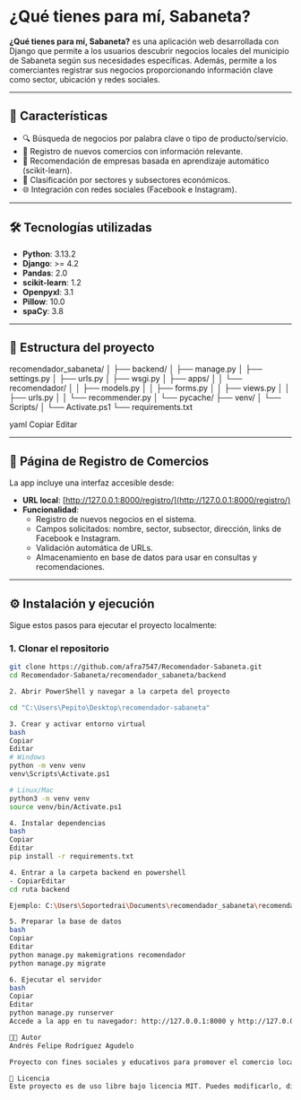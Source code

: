 
# ¿Qué tienes para mí, Sabaneta?

**¿Qué tienes para mí, Sabaneta?** es una aplicación web desarrollada con Django que permite a los usuarios descubrir negocios locales del municipio de Sabaneta según sus necesidades específicas. Además, permite a los comerciantes registrar sus negocios proporcionando información clave como sector, ubicación y redes sociales.

---

## 🚀 Características

- 🔍 Búsqueda de negocios por palabra clave o tipo de producto/servicio.
- 🏪 Registro de nuevos comercios con información relevante.
- 🧠 Recomendación de empresas basada en aprendizaje automático (scikit-learn).
- 📍 Clasificación por sectores y subsectores económicos.
- 🌐 Integración con redes sociales (Facebook e Instagram).

---

## 🛠 Tecnologías utilizadas

- **Python**: 3.13.2
- **Django**: >= 4.2
- **Pandas**: 2.0
- **scikit-learn**: 1.2
- **Openpyxl**: 3.1
- **Pillow**: 10.0
- **spaCy**: 3.8

---

## 📂 Estructura del proyecto

recomendador_sabaneta/
│
├── backend/
│ ├── manage.py
│ ├── settings.py
│ ├── urls.py
│ ├── wsgi.py
│ ├── apps/
│ │ └── recomendador/
│ │ ├── models.py
│ │ ├── forms.py
│ │ ├── views.py
│ │ ├── urls.py
│ │ └── recommender.py
│ └── pycache/
├── venv/
│ └── Scripts/
│ └── Activate.ps1
└── requirements.txt

yaml
Copiar
Editar

---

## 📝 Página de Registro de Comercios

La app incluye una interfaz accesible desde:

- **URL local**: [http://127.0.0.1:8000/registro/](http://127.0.0.1:8000/registro/)
- **Funcionalidad**:
  - Registro de nuevos negocios en el sistema.
  - Campos solicitados: nombre, sector, subsector, dirección, links de Facebook e Instagram.
  - Validación automática de URLs.
  - Almacenamiento en base de datos para usar en consultas y recomendaciones.

---

## ⚙️ Instalación y ejecución

Sigue estos pasos para ejecutar el proyecto localmente:

### 1. Clonar el repositorio

```bash
git clone https://github.com/afra7547/Recomendador-Sabaneta.git
cd Recomendador-Sabaneta/recomendador_sabaneta/backend

2. Abrir PowerShell y navegar a la carpeta del proyecto

cd "C:\Users\Pepito\Desktop\recomendador-sabaneta"

3. Crear y activar entorno virtual
bash
Copiar
Editar
# Windows
python -m venv venv
venv\Scripts\Activate.ps1

# Linux/Mac
python3 -m venv venv
source venv/bin/Activate.ps1

4. Instalar dependencias
bash
Copiar
Editar
pip install -r requirements.txt

4. Entrar a la carpeta backend en powershell
- CopiarEditar
cd ruta backend

Ejemplo: C:\Users\Soportedrai\Documents\recomendador_sabaneta\recomendador_sabaneta\backend

5. Preparar la base de datos
bash
Copiar
Editar
python manage.py makemigrations recomendador
python manage.py migrate

6. Ejecutar el servidor
bash
Copiar
Editar
python manage.py runserver
Accede a la app en tu navegador: http://127.0.0.1:8000 y http://127.0.0.1:8000/registro/

👨‍💻 Autor
Andrés Felipe Rodríguez Agudelo

Proyecto con fines sociales y educativos para promover el comercio local en Sabaneta, Antioquia (Colombia).

📄 Licencia
Este proyecto es de uso libre bajo licencia MIT. Puedes modificarlo, distribuirlo y adaptarlo con fines académicos, sociales o comunitarios.

